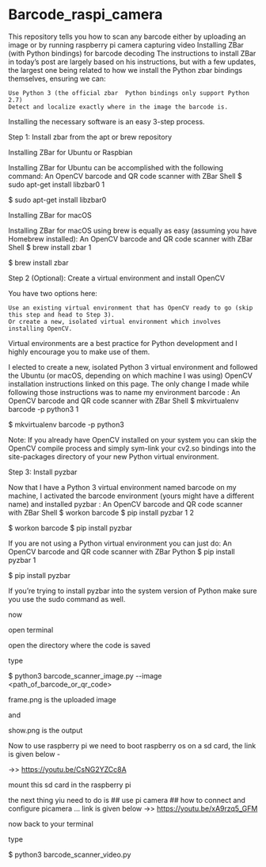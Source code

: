 # Barcode_raspi_camera
This repository tells you how to scan any barcode either by uploading an image or by running raspberry pi camera capturing video
Installing ZBar (with Python bindings) for barcode decoding
The instructions to install ZBar in today’s post are largely based on his instructions, but with a few updates, the largest one being related to how we install the Python zbar  bindings themselves, ensuring we can:

    Use Python 3 (the official zbar  Python bindings only support Python 2.7)
    Detect and localize exactly where in the image the barcode is.

Installing the necessary software is an easy 3-step process.

Step 1: Install zbar  from the apt  or brew  repository

Installing ZBar for Ubuntu or Raspbian

Installing ZBar for Ubuntu can be accomplished with the following command:
An OpenCV barcode and QR code scanner with ZBar
Shell
$ sudo apt-get install libzbar0
1
	
$ sudo apt-get install libzbar0

Installing ZBar for macOS

Installing ZBar for macOS using brew is equally as easy (assuming you have Homebrew installed):
An OpenCV barcode and QR code scanner with ZBar
Shell
$ brew install zbar
1
	
$ brew install zbar

Step 2 (Optional): Create a virtual environment and install OpenCV

You have two options here:

    Use an existing virtual environment that has OpenCV ready to go (skip this step and head to Step 3).
    Or create a new, isolated virtual environment which involves installing OpenCV.

Virtual environments are a best practice for Python development and I highly encourage you to make use of them.

I elected to create a new, isolated Python 3 virtual environment and followed the Ubuntu (or macOS, depending on which machine I was using) OpenCV installation instructions linked on this page. The only change I made while following those instructions was to name my environment barcode :
An OpenCV barcode and QR code scanner with ZBar
Shell
$ mkvirtualenv barcode -p python3
1
	
$ mkvirtualenv barcode -p python3

Note: If you already have OpenCV installed on your system you can skip the OpenCV compile process and simply sym-link your cv2.so  bindings into the site-packages  directory of your new Python virtual environment.

Step 3: Install pyzbar

Now that I have a Python 3 virtual environment named barcode  on my machine, I activated the barcode  environment (yours might have a different name) and installed pyzbar :
An OpenCV barcode and QR code scanner with ZBar
Shell
$ workon barcode
$ pip install pyzbar
1
2
	
$ workon barcode
$ pip install pyzbar

If you are not using a Python virtual environment you can just do:
An OpenCV barcode and QR code scanner with ZBar
Python
$ pip install pyzbar
1
	
$ pip install pyzbar

If you’re trying to install pyzbar  into the system version of Python make sure you use the sudo  command as well.

now

open terminal 

open the directory where the code is saved

type 

$ python3 barcode_scanner_image.py --image <path_of_barcode_or_qr_code>
 
 frame.png is the uploaded image 
  
  and 
  
  show.png is the output 
 
  
 

Now to use raspberry pi we need to boot raspberry os on a sd card, the link is given below -

->> https://youtu.be/CsNG2YZCc8A
 
mount this sd card in the raspberry pi 

the next thing yiu need to do is 
    ## use pi camera 
    ## how to connect and configure picamera ... link is given below 
 ->>    https://youtu.be/xA9rzq5_GFM
 
 now back to your terminal 
 
 type
 
$ python3 barcode_scanner_video.py
